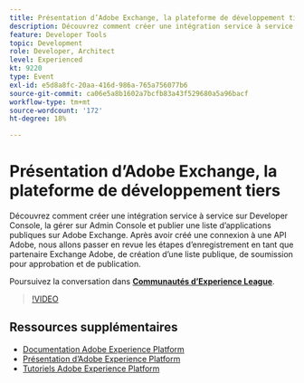 ```yaml
---
title: Présentation d’Adobe Exchange, la plateforme de développement tiers
description: Découvrez comment créer une intégration service à service sur Developer Console, la gérer sur Admin Console et publier une liste d’applications publiques sur Adobe Exchange. Après avoir créé une connexion à une API Adobe, nous allons passer en revue les étapes d’enregistrement en tant que partenaire Exchange Adobe, de création d’une liste publique, de soumission pour approbation et de publication.
feature: Developer Tools
topic: Development
role: Developer, Architect
level: Experienced
kt: 9220
type: Event
exl-id: e5d8a8fc-20aa-416d-986a-765a756077b6
source-git-commit: ca06e5a8b1602a7bcfb83a43f529680a5a96bacf
workflow-type: tm+mt
source-wordcount: '172'
ht-degree: 18%

---
```


# Présentation d’Adobe Exchange, la plateforme de développement tiers

Découvrez comment créer une intégration service à service sur Developer Console, la gérer sur Admin Console et publier une liste d’applications publiques sur Adobe Exchange. Après avoir créé une connexion à une API Adobe, nous allons passer en revue les étapes d’enregistrement en tant que partenaire Exchange Adobe, de création d’une liste publique, de soumission pour approbation et de publication.

Poursuivez la conversation dans **[Communautés d’Experience League](https://adobe.ly/3ooiltm)**.

>[!VIDEO](https://video.tv.adobe.com/v/337841/?quality=12&learn=on&hidetitle=true)

## Ressources supplémentaires

- [Documentation Adobe Experience Platform](https://experienceleague.adobe.com/docs/experience-platform.html?lang=fr)
- [Présentation d’Adobe Experience Platform](https://experienceleague.adobe.com/docs/experience-platform/landing/home.html?lang=fr)
- [Tutoriels Adobe Experience Platform](https://experienceleague.adobe.com/docs/platform-learn/tutorials/overview.html?lang=fr)
